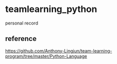 # teamlearning_python

personal record

## reference

https://github.com/Anthony-Lingjun/team-learning-program/tree/master/Python-Language
